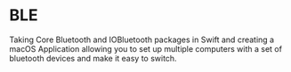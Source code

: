 # BLE
Taking Core Bluetooth and IOBluetooth packages in Swift and creating a macOS Application allowing you to set up multiple computers with a set of bluetooth devices and make it easy to switch.
